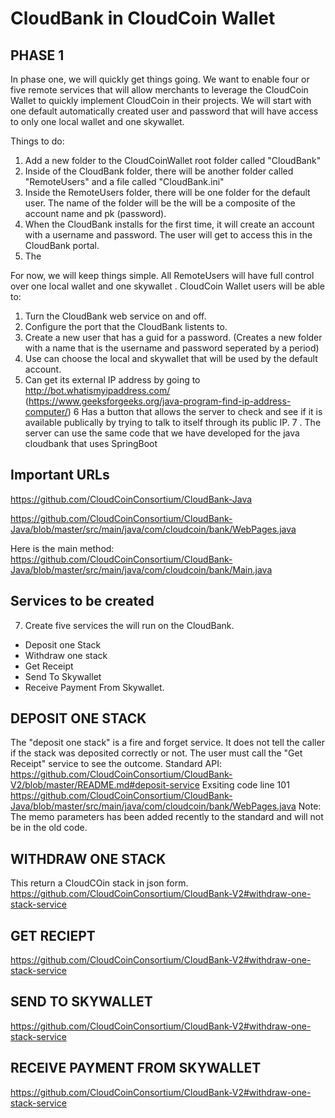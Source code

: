 # CloudBank in CloudCoin Wallet

## PHASE 1
In phase one, we will quickly get things going. We want to enable four or five remote services that will allow merchants to leverage the CloudCoin Wallet to quickly implement CloudCoin in their projects. 
We will start with one default automatically created user and password that will have access to only one local wallet and one skywallet. 
 
Things to do:
1. Add a new folder to the CloudCoinWallet root folder called "CloudBank"
2. Inside of the CloudBank folder, there will be another folder called "RemoteUsers" and a file called "CloudBank.ini"
3. Inside the RemoteUsers folder, there will be one folder for the default user. The name of the folder will be the will be a composite of the account name and pk (password). 
4. When the CloudBank installs for the first time, it will create an account with a username and password. The user will get to access this in the CloudBank portal. 
5. The  

For now, we will keep things simple. All RemoteUsers will have full control over one local wallet and one skywallet . 
CloudCoin Wallet users will be able to:
1. Turn the CloudBank web service on and off.
2. Configure the port that the CloudBank listents to.
3. Create a new user that has a guid for a password. (Creates a new folder with a name that is the username and password seperated by a period)
4. Use can choose the local and skywallet that will be used by the default account.
5. Can get its external IP address by going to http://bot.whatismyipaddress.com/ (https://www.geeksforgeeks.org/java-program-find-ip-address-computer/)
6  Has a button that allows the server to check and see if it is available publically by trying to talk to itself through its public IP. 
7 . The server can use the same code that we have developed for the java cloudbank that uses SpringBoot

## Important URLs

https://github.com/CloudCoinConsortium/CloudBank-Java

https://github.com/CloudCoinConsortium/CloudBank-Java/blob/master/src/main/java/com/cloudcoin/bank/WebPages.java

Here is the main method: https://github.com/CloudCoinConsortium/CloudBank-Java/blob/master/src/main/java/com/cloudcoin/bank/Main.java

## Services to be created

7. Create five services the will run on the CloudBank.  
* Deposit one Stack
* Withdraw one stack
* Get Receipt
* Send To Skywallet
* Receive Payment From Skywallet. 


## DEPOSIT ONE STACK

The "deposit one stack" is a fire and forget service. It does not tell the caller if the stack was deposited correctly or not. The user must call the "Get Receipt" service to see the outcome.
Standard API: https://github.com/CloudCoinConsortium/CloudBank-V2/blob/master/README.md#deposit-service 
Exsiting code line 101 https://github.com/CloudCoinConsortium/CloudBank-Java/blob/master/src/main/java/com/cloudcoin/bank/WebPages.java
Note: The memo parameters has been added recently to the standard and will not be in the old code. 

## WITHDRAW ONE STACK
This return a CloudCOin stack in json form. https://github.com/CloudCoinConsortium/CloudBank-V2#withdraw-one-stack-service

## GET RECIEPT 
https://github.com/CloudCoinConsortium/CloudBank-V2#withdraw-one-stack-service

## SEND TO SKYWALLET
https://github.com/CloudCoinConsortium/CloudBank-V2#withdraw-one-stack-service

## RECEIVE PAYMENT FROM SKYWALLET 
https://github.com/CloudCoinConsortium/CloudBank-V2#withdraw-one-stack-service



